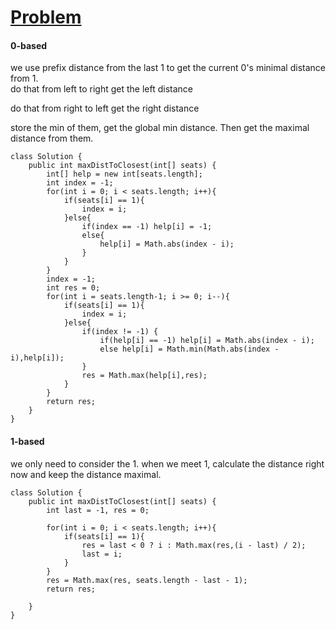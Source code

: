 # [Problem](https://leetcode.com/problems/maximize-distance-to-closest-person/)

#### 0-based
we use prefix distance from the last 1 to get the current 0's minimal distance from 1.  
do that from left to right get the left distance  

do that from right to left get the right distance  

store the min of them, get the global min distance. Then get the maximal distance from them.
````
class Solution {
    public int maxDistToClosest(int[] seats) {
        int[] help = new int[seats.length];
        int index = -1;
        for(int i = 0; i < seats.length; i++){
            if(seats[i] == 1){
                index = i;
            }else{
                if(index == -1) help[i] = -1;
                else{
                    help[i] = Math.abs(index - i);
                }
            }
        }
        index = -1;
        int res = 0;
        for(int i = seats.length-1; i >= 0; i--){
            if(seats[i] == 1){
                index = i;
            }else{
                if(index != -1) {
                    if(help[i] == -1) help[i] = Math.abs(index - i);
                    else help[i] = Math.min(Math.abs(index - i),help[i]);
                }
                res = Math.max(help[i],res);
            }
        }
        return res;
    }
}
````

#### 1-based
we only need to consider the 1. when we meet 1, calculate the distance right now and keep the distance maximal.
````
class Solution {
    public int maxDistToClosest(int[] seats) {
        int last = -1, res = 0;
        
        for(int i = 0; i < seats.length; i++){
            if(seats[i] == 1){
                res = last < 0 ? i : Math.max(res,(i - last) / 2);
                last = i;
            }
        }
        res = Math.max(res, seats.length - last - 1);
        return res;
    
    }
}
````
